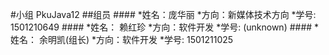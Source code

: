 #小组 PkuJava12
##组员
    ####  *姓名：庞华丽 
          *方向：新媒体技术方向
          *学号: 1501210649
    #### 
          *姓名： 赖红珍
          *方向：软件开发
          *学号: (unknown)
    #### 
          *姓名： 余明凯(组长)
          *方向：软件开发
          *学号: 1501211025
